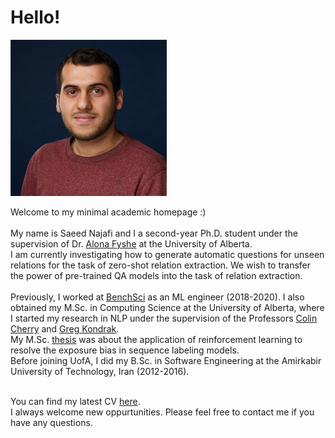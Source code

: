 # Hello!

<img src="./my_pic.jpeg" width="250" height="250">

Welcome to my minimal academic homepage :)
<br> <br>
My name is Saeed Najafi and I a second-year Ph.D. student under the supervision of Dr. [Alona Fyshe](https://webdocs.cs.ualberta.ca/~alona/) at the University of Alberta.
<br>
I am currently investigating how to generate automatic questions for unseen relations for the task of zero-shot relation extraction. We wish to transfer the power of pre-trained QA models into the task of relation extraction.
<br> <br>
Previously, I worked at [BenchSci](https://www.benchsci.com/) as an ML engineer (2018-2020).
I also obtained my M.Sc. in Computing Science at the University of Alberta, where I started my
research in NLP under the supervision of the Professors [Colin Cherry](https://sites.google.com/site/colinacherry/) and [Greg Kondrak](https://webdocs.cs.ualberta.ca/~kondrak/).
<br> My M.Sc. [thesis](https://github.com/SaeedNajafi/ac-tagger/blob/master/saeed-thesis-tosubmit.pdf) was about the application of reinforcement learning to resolve the exposure bias in sequence labeling models.
<br>
Before joining UofA, I did my B.Sc. in Software Engineering at the Amirkabir University of Technology, Iran (2012-2016).
<br> <br>

You can find my latest CV [here](https://github.com/SaeedNajafi/saeednajafi.github.io/blob/master/cv.pdf).
<br>
I always welcome new oppurtunities. Please feel free to contact me if you have any questions.
